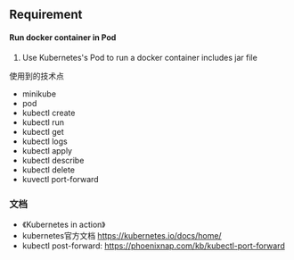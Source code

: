 ## Requirement 
#### Run docker container in Pod
1. Use Kubernetes's Pod to run a docker container includes jar file

使用到的技术点
- minikube
- pod
- kubectl create
- kubectl run
- kubectl get
- kubectl logs
- kubectl apply
- kubectl describe
- kubectl delete
- kuvectl port-forward

###  文档
- 《Kubernetes in action》
- kubernetes官方文档 https://kubernetes.io/docs/home/
- kubectl post-forward: https://phoenixnap.com/kb/kubectl-port-forward
